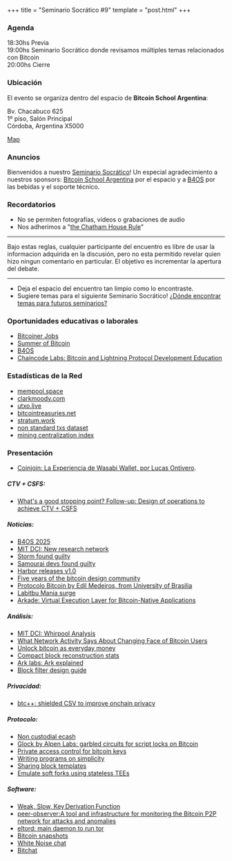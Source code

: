 +++
title = "Seminario Socrático #9"
template = "post.html"
+++

### Agenda

18:30hs Previa\
19:00hs Seminario Socrático donde revisamos múltiples temas relacionados con Bitcoin\
20:00hs Cierre

### Ubicación

El evento se organiza dentro del espacio de **Bitcoin School Argentina**:

Bv. Chacabuco 625\
1º piso, Salón Principal\
Córdoba, Argentina X5000

[Map](https://maps.app.goo.gl/qKsJHTbN6XiK1h717)

### Anuncios

Bienvenidos a nuestro [Seminario Socrático](/about)!
Un especial agradecimiento a nuestros sponsors: [Bitcoin School Argentina](https://bitcoinschoolar.com/) por el espacio y
a [B4OS](https://www.libreriadesatoshi.com/b4os) por las bebidas y el soporte técnico.

### Recordatorios

- No se permiten fotografías, vídeos o grabaciones de audio
- Nos adherimos a "[the Chatham House Rule](https://www.chathamhouse.org/about-us/chatham-house-rule)"

---
Bajo estas reglas, cualquier participante del encuentro es libre de usar la informacion adquirida en la discusión,
pero no esta permitido revelar quien hizo ningun comentario en particular. El objetivo es incrementar la apertura del debate.

---

- Deja el espacio del encuentro tan limpio como lo encontraste.
- Sugiere temas para el siguiente Seminario Socrático! [¿Dónde encontrar temas para futuros seminarios?](/about/find-topics)

### Oportunidades educativas o laborales
- [Bitcoiner Jobs](https://bitcoinerjobs.com/)
- [Summer of Bitcoin](https://www.summerofbitcoin.org/)
- [B4OS](https://www.libreriadesatoshi.com/b4os)
- [Chaincode Labs: Bitcoin and Lightning Protocol Development Education](https://learning.chaincode.com/)

### Estadísticas de la Red
- [mempool.space](https://mempool.space/)
- [clarkmoody.com](https://bitcoin.clarkmoody.com/dashboard/)
- [utxo.live](https://utxo.live/)
- [bitcointreasuries.net](https://bitcointreasuries.net/)
- [stratum.work](https://stratum.work/)
- [non standard txs dataset](https://bitcoin-data.github.io/non-standard-transactions/)
- [mining centralization index](https://mainnet.observer/charts/mining-pools-centralization-index-with-proxy-pools/?c)

<a id="tema-principal-1"></a>
### Presentación
- [Coinjoin: La Experiencia de Wasabi Wallet, por Lucas Ontivero](https://github.com/lontivero).

##### CTV + CSFS:
- [What's a good stopping point? Follow-up: Design of operations to achieve CTV + CSFS](https://mailing-list.bitcoindevs.xyz/bitcoindev/26b96fb1-d916-474a-bd23-920becc3412cn@googlegroups.com/)

##### Noticias:
- [B4OS 2025](https://b4os.dev/#beneficios)
- [MIT DCI: New research network](https://www.dci.mit.edu/posts/new-research-network)
- [Storm found guilty](https://bitcoinmagazine.com/news/tornado-cash-trial-concludes-roman-storm-found-guilty-of-one-of-three-counts)
- [Samourai devs found guilty](https://bitcoinmagazine.com/news/samourai-wallet-developers-plead-guilty)
- [Harbor releases v1.0](https://harbor.cash/)
- [Five years of the bitcoin design community](https://five.bitcoin.design/)
- [Protocolo Bitcoin by Edil Medeiros, from University of Brasilia](https://www.youtube.com/watch?v=gCgdCgyHFqw&list=PLfdR3_dt2rbexb-ohbaLLzAuNAp7Ypt8u)
- [Labitbu Mania surge](https://www.youtube.com/watch?v=Fg3xurmpoYc)
- [Arkade: Virtual Execution Layer for Bitcoin-Native Applications](https://docs.arkadeos.com/#verifiable-trust)

##### Análisis:
- [MIT DCI: Whirpool Analysis](https://www.dci.mit.edu/posts/coinjoin-timing-questions)
- [What Network Activity Says About Changing Face of Bitcoin Users](https://www.nydig.com/research/what-network-activity-says-about-changing-face-of-bitcoin-users)
- [Unlock bitcoin as everyday money](https://block.xyz/inside/policies-to-unlock-bitcoin-as-everyday-money)
- [Compact block reconstruction stats](https://delvingbitcoin.org/t/stats-on-compact-block-reconstructions/1052)
- [Ark labs: Ark explained](https://docs.arklabs.xyz/ark/)
- [Block filter design guide](https://rustaceanrob.com/blog/13-cbf-design)

##### Privacidad:
- [btc++: shielded CSV to improve onchain privacy](https://insider.btcpp.dev/p/some-of-us-still-want-private-bitcoin)

##### Protocolo:
- [Non custodial ecash](https://gist.github.com/lukechilds/307341239beac72c9d8cfe3198f9bfff)
- [Glock by Alpen Labs: garbled circuits for script locks on Bitcoin](https://www.alpenlabs.io/blog/glock-is-here)
- [Private access control for bitcoin keys](https://delvingbitcoin.org/t/chain-code-delegation-private-access-control-for-bitcoin-keys/1837)
- [Writing programs on simplicity](https://delvingbitcoin.org/t/writing-simplicity-programs-with-simplicityhl/1900)
- [Sharing block templates](https://delvingbitcoin.org/t/sharing-block-templates/1906)
- [Emulate soft forks using stateless TEEs](https://delvingbitcoin.org/t/confidential-script-emulate-soft-forks-using-stateless-tees/1918)

##### Software:
- [Weak, Slow, Key Derivation Function](https://github.com/douglaz/wskdf)
- [peer-observer:A tool and infrastructure for monitoring the Bitcoin P2P network for attacks and anomalies](https://b10c.me/projects/024-peer-observer/)
- [eltord: main daemon to run tor](https://github.com/el-tor/eltord)
- [Bitcoin snapshots](https://bitcoin-snapshots.jaonoctus.dev/)
- [White Noise chat](https://www.whitenoise.chat/privacy-matters)
- [Bitchat](https://github.com/permissionlesstech/bitchat)
